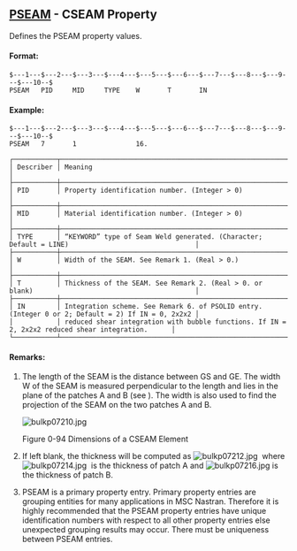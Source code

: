 ## [PSEAM](https://help.hexagonmi.com/bundle/MSC_Nastran_2022.4/page/Nastran_Combined_Book/qrg/bulkp/TOC.PSEAM.xhtml) - CSEAM Property

Defines the PSEAM property values.

#### Format:

```nastran
$---1---$---2---$---3---$---4---$---5---$---6---$---7---$---8---$---9---$---10--$
PSEAM   PID     MID     TYPE    W       T       IN                              
```

#### Example:

```nastran
$---1---$---2---$---3---$---4---$---5---$---6---$---7---$---8---$---9---$---10--$
PSEAM   7       1               16.                                             
```

```text
┌───────────┬───────────────────────────────────────────────────────────────────────────────────────────────────┐
│ Describer │ Meaning                                                                                           │
├───────────┼───────────────────────────────────────────────────────────────────────────────────────────────────┤
│ PID       │ Property identification number. (Integer > 0)                                                     │
├───────────┼───────────────────────────────────────────────────────────────────────────────────────────────────┤
│ MID       │ Material identification number. (Integer > 0)                                                     │
├───────────┼───────────────────────────────────────────────────────────────────────────────────────────────────┤
│ TYPE      │ “KEYWORD” type of Seam Weld generated. (Character; Default = LINE)                                │
├───────────┼───────────────────────────────────────────────────────────────────────────────────────────────────┤
│ W         │ Width of the SEAM. See Remark 1. (Real > 0.)                                                      │
├───────────┼───────────────────────────────────────────────────────────────────────────────────────────────────┤
│ T         │ Thickness of the SEAM. See Remark 2. (Real > 0. or blank)                                         │
├───────────┼───────────────────────────────────────────────────────────────────────────────────────────────────┤
│ IN        │ Integration scheme. See Remark 6. of PSOLID entry. (Integer 0 or 2; Default = 2) If IN = 0, 2x2x2 │
│           │ reduced shear integration with bubble functions. If IN = 2, 2x2x2 reduced shear integration.      │
└───────────┴───────────────────────────────────────────────────────────────────────────────────────────────────┘
```

#### Remarks:

1. The length of the SEAM is the distance between GS and GE. The width W of the SEAM is measured perpendicular to the length and lies in the plane of the patches A and B (see  ). The width is also used to find the projection of the SEAM on the two patches A and B.

     ![bulkp07210.jpg](https://help-be.hexagonmi.com/bundle/MSC_Nastran_2022.4/page/Nastran_Combined_Book/qrg/bulkp/../../../assets/bulkp07210.jpg?_LANG=enus)
     
     Figure 0-94 Dimensions of a CSEAM Element

2. If left blank, the thickness will be computed as  ![bulkp07212.jpg](https://help-be.hexagonmi.com/bundle/MSC_Nastran_2022.4/page/Nastran_Combined_Book/qrg/bulkp/../../../assets/bulkp07212.jpg?_LANG=enus)  where  ![bulkp07214.jpg](https://help-be.hexagonmi.com/bundle/MSC_Nastran_2022.4/page/Nastran_Combined_Book/qrg/bulkp/../../../assets/bulkp07214.jpg?_LANG=enus)  is the thickness of patch A and  ![bulkp07216.jpg](https://help-be.hexagonmi.com/bundle/MSC_Nastran_2022.4/page/Nastran_Combined_Book/qrg/bulkp/../../../assets/bulkp07216.jpg?_LANG=enus)  is the thickness of patch B.
3. PSEAM is a primary property entry. Primary property entries are grouping entities for many applications in MSC Nastran. Therefore it is highly recommended that the PSEAM property entries have unique identification numbers with respect to all other property entries else unexpected grouping results may occur. There must be uniqueness between PSEAM entries.
